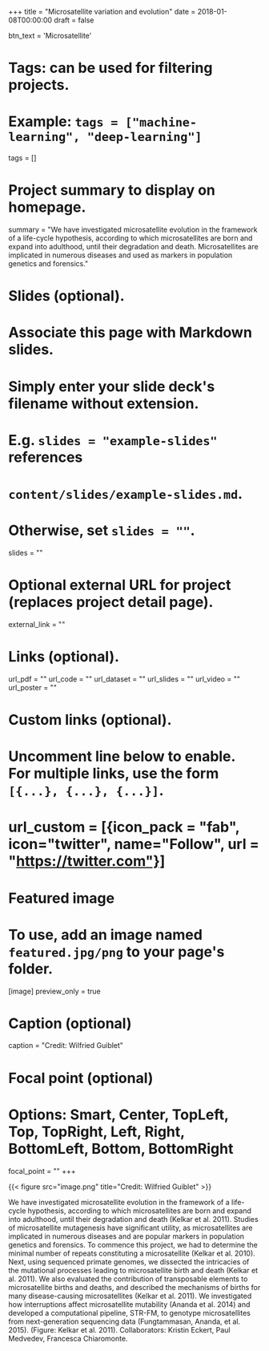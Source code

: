 +++
title = "Microsatellite variation and evolution"
date = 2018-01-08T00:00:00
draft = false

btn_text = 'Microsatellite'

# Tags: can be used for filtering projects.
# Example: `tags = ["machine-learning", "deep-learning"]`
tags = []

# Project summary to display on homepage.
summary = "We have investigated microsatellite evolution in the framework of a life-cycle hypothesis, according to which microsatellites are born and expand into adulthood, until their degradation and death. Microsatellites are implicated in numerous diseases and used as markers in population genetics and forensics."

# Slides (optional).
#   Associate this page with Markdown slides.
#   Simply enter your slide deck's filename without extension.
#   E.g. `slides = "example-slides"` references 
#   `content/slides/example-slides.md`.
#   Otherwise, set `slides = ""`.
slides = ""

# Optional external URL for project (replaces project detail page).
external_link = ""

# Links (optional).
url_pdf = ""
url_code = ""
url_dataset = ""
url_slides = ""
url_video = ""
url_poster = ""

# Custom links (optional).
#   Uncomment line below to enable. For multiple links, use the form `[{...}, {...}, {...}]`.
# url_custom = [{icon_pack = "fab", icon="twitter", name="Follow", url = "https://twitter.com"}]

# Featured image
# To use, add an image named `featured.jpg/png` to your page's folder. 
[image]
  preview_only = true
  # Caption (optional)
  caption = "Credit: Wilfried Guiblet"

  # Focal point (optional)
  # Options: Smart, Center, TopLeft, Top, TopRight, Left, Right, BottomLeft, Bottom, BottomRight
  focal_point = ""
+++

{{< figure src="image.png" title="Credit: Wilfried Guiblet" >}}

We have investigated microsatellite evolution in the framework of a life-cycle hypothesis, according to which microsatellites are born and expand into adulthood, until their degradation and death (Kelkar et al. 2011). Studies of microsatellite mutagenesis have significant utility, as microsatellites are implicated in numerous diseases and are popular markers in population genetics and forensics. To commence this project, we had to determine the minimal number of repeats constituting a microsatellite (Kelkar et al. 2010). Next, using sequenced primate genomes, we dissected the intricacies of the mutational processes leading to microsatellite birth and death (Kelkar et al. 2011). We also evaluated the contribution of transposable elements to microsatellite births and deaths, and described the mechanisms of births for many disease-causing microsatellites (Kelkar et al. 2011). We investigated how interruptions affect microsatellite mutability (Ananda et al. 2014) and developed a computational pipeline, STR-FM, to genotype microsatellites from next-generation sequencing data (Fungtammasan, Ananda, et al. 2015). (Figure: Kelkar et al. 2011). Collaborators: Kristin Eckert, Paul Medvedev, Francesca Chiaromonte.
